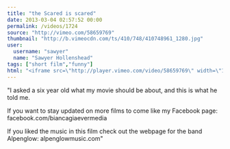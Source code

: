 ```yaml
---
title: "the Scared is scared"
date: 2013-03-04 02:57:52 00:00
permalink: /videos/1724
source: "http://vimeo.com/58659769"
thumbnail: "http://b.vimeocdn.com/ts/410/748/410748961_1280.jpg"
user:
  username: "sawyer"
  name: "Sawyer Hollenshead"
tags: ["short film","funny"]
html: "<iframe src=\"http://player.vimeo.com/video/58659769\" width=\"1280\" height=\"720\" frameborder=\"0\" webkitAllowFullScreen mozallowfullscreen allowFullScreen></iframe>"
---
```


"I asked a six year old what my movie should be about, and this is what he told me.

If you want to stay updated on more films to come like my Facebook page: facebook.com/biancagiaevermedia

If you liked the music in this film check out the webpage for the band Alpenglow: alpenglowmusic.com"